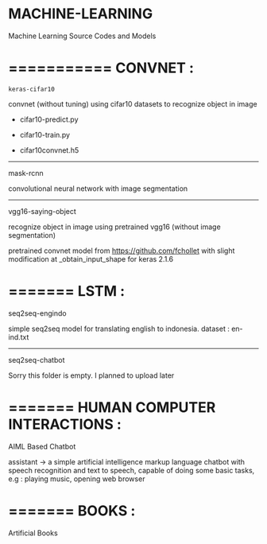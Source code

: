 # MACHINE-LEARNING
Machine Learning Source Codes and Models


===========
CONVNET :
==========

 	keras-cifar10 	
  
  convnet (without tuning) using cifar10 datasets to recognize object in image
  
  - cifar10-predict.py
  
  - cifar10-train.py 
	
  - cifar10convnet.h5
  -----------------------------------------------------------------------------------
  
  mask-rcnn
  
  convolutional neural network with image segmentation
  
  ------------------------------------------------------------------------------------
  
  vgg16-saying-object
  
  recognize object in image using pretrained vgg16 (without image segmentation)
 
  
  pretrained convnet model from https://github.com/fchollet
  with slight modification at _obtain_input_shape for keras 2.1.6
  
  
=======
LSTM :
=======

  
  seq2seq-engindo
  
  simple seq2seq model for translating english to indonesia.
  dataset : en-ind.txt
  
  
  -----------------------------------------------------------------------------------
  
  seq2seq-chatbot
  
  Sorry this folder is empty. I planned to upload later
  
  
    
=======
HUMAN COMPUTER INTERACTIONS :
=======

AIML Based Chatbot

assistant -> a simple artificial intelligence markup language chatbot with speech recognition and text to speech, capable of doing some basic tasks, e.g : playing music, opening web browser

  

=======
BOOKS :
=======

Artificial Books 

